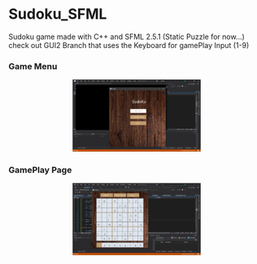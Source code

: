 # Sudoku_SFML
Sudoku game made with C++ and SFML 2.5.1 (Static Puzzle for now...) check out GUI2 Branch that uses the Keyboard for gamePlay Input (1-9)

<h3>Game Menu</h3>
<div align="middle">
<img src="Sudoku/ProjectImages/image1.png" width=50%> </img>
</div>

<h3>GamePlay Page</h3>
<div align="middle">
<img src="Sudoku/ProjectImages/image2.png" width=50%> </img>
</div>
